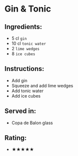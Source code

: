 # Gin & Tonic

## Ingredients:
- 5 cl `gin`
- 10 cl `tonic water`
- 2 `lime wedges`
- 8 `ice cubes`

## Instructions:
- Add gin
- Squeeze and add lime wedges
- Add tonic water
- Add ice cubes

## Served in:
- Copa de Balon glass

## Rating:
- ★★★★★